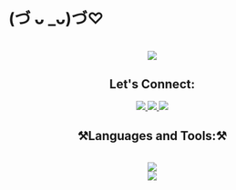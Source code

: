 <h1 > (づ ᴗ _ᴗ)づ♡</h1>
<!-- <img align="right" src="https://visitor-badge.laobi.icu/badge?page_id=TasneemAnas05.TasneemAnas05"/> -->
<h1 align="center">
<!--  <a href="https://git.io/typing-svg"> -->
   <img src="https://readme-typing-svg.herokuapp.com/?svg.herokuapp.com/?font=Righteous&amp;color=00FF7F&hex;size=70&amp;center=true&amp;vCenter=true&amp;width=500&amp;height=70&amp;duration=4000&amp;lines=Hello+Visitor!+👋;+I'm+Tasneem;+A+Front-end+Developer;+UI-UX+Designer;+Cat+lover+🐈"/>
</h1>   
<h2 align="center">Let's Connect:</h2>
<div align="center"> 
    <a href="https://Instagram.com/_she_.codes04">
   <img src="https://img.shields.io/badge/Instagram-0077B5?style=for-the-badge&amp;logo=instagram&amp;logoColor=white"/>
   </a>
    <a href="mailto:tasneemanas05@gmail.com">
       <img src="https://img.shields.io/badge/Gmail-333333?style=for-the-badge&amp;logo=gmail&amp;logoColor=red"/>
    </a>
   
   <a href="https://linkedin.com/in/tasnim-alsasa">
   <img src="https://img.shields.io/badge/LinkedIn-0077B5?style=for-the-badge&amp;logo=linkedin&amp;logoColor=white"/>
   </a>
   
</div>

<h2 align="center">⚒️Languages and Tools:⚒️</h2>
<br/>
<div align="center">
   <a href="https://skillicons.dev">
   <img src="https://skillicons.dev/icons?i=javascript,typescript,cpp,java,mysql,python,github"/>
   <br>
   <a>
   <img src="https://skillicons.dev/icons?i=react,bootstrap,html,css,figma,vscode,git"/>

   </a>
   
</div>
